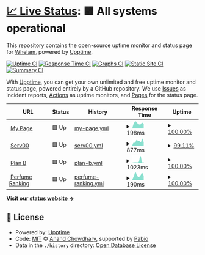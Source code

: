 # [📈 Live Status](https://whelamc.github.io/upptime): <!--live status--> **🟩 All systems operational**

This repository contains the open-source uptime monitor and status page for [Whelam](http://whelam.com), powered by [Upptime](https://github.com/upptime/upptime).

[![Uptime CI](https://github.com/whelamc/upptime/workflows/Uptime%20CI/badge.svg)](https://github.com/whelamc/upptime/actions?query=workflow%3A%22Uptime+CI%22)
[![Response Time CI](https://github.com/whelamc/upptime/workflows/Response%20Time%20CI/badge.svg)](https://github.com/whelamc/upptime/actions?query=workflow%3A%22Response+Time+CI%22)
[![Graphs CI](https://github.com/whelamc/upptime/workflows/Graphs%20CI/badge.svg)](https://github.com/whelamc/upptime/actions?query=workflow%3A%22Graphs+CI%22)
[![Static Site CI](https://github.com/whelamc/upptime/workflows/Static%20Site%20CI/badge.svg)](https://github.com/whelamc/upptime/actions?query=workflow%3A%22Static+Site+CI%22)
[![Summary CI](https://github.com/whelamc/upptime/workflows/Summary%20CI/badge.svg)](https://github.com/whelamc/upptime/actions?query=workflow%3A%22Summary+CI%22)

With [Upptime](https://upptime.js.org), you can get your own unlimited and free uptime monitor and status page, powered entirely by a GitHub repository. We use [Issues](https://github.com/whelamc/upptime/issues) as incident reports, [Actions](https://github.com/whelamc/upptime/actions) as uptime monitors, and [Pages](https://whelamc.github.io/upptime) for the status page.

<!--start: status pages-->
<!-- This summary is generated by Upptime (https://github.com/upptime/upptime) -->
<!-- Do not edit this manually, your changes will be overwritten -->
<!-- prettier-ignore -->
| URL | Status | History | Response Time | Uptime |
| --- | ------ | ------- | ------------- | ------ |
| <img alt="" src="https://icons.duckduckgo.com/ip3/www.whelam.com.ico" height="13"> [My Page](https://www.whelam.com) | 🟩 Up | [my-page.yml](https://github.com/whelamc/upptime/commits/HEAD/history/my-page.yml) | <details><summary><img alt="Response time graph" src="./graphs/my-page/response-time-week.png" height="20"> 198ms</summary><br><a href="https://whelamc.github.io/upptime/history/my-page"><img alt="Response time 189" src="https://img.shields.io/endpoint?url=https%3A%2F%2Fraw.githubusercontent.com%2Fwhelamc%2Fupptime%2FHEAD%2Fapi%2Fmy-page%2Fresponse-time.json"></a><br><a href="https://whelamc.github.io/upptime/history/my-page"><img alt="24-hour response time 175" src="https://img.shields.io/endpoint?url=https%3A%2F%2Fraw.githubusercontent.com%2Fwhelamc%2Fupptime%2FHEAD%2Fapi%2Fmy-page%2Fresponse-time-day.json"></a><br><a href="https://whelamc.github.io/upptime/history/my-page"><img alt="7-day response time 198" src="https://img.shields.io/endpoint?url=https%3A%2F%2Fraw.githubusercontent.com%2Fwhelamc%2Fupptime%2FHEAD%2Fapi%2Fmy-page%2Fresponse-time-week.json"></a><br><a href="https://whelamc.github.io/upptime/history/my-page"><img alt="30-day response time 189" src="https://img.shields.io/endpoint?url=https%3A%2F%2Fraw.githubusercontent.com%2Fwhelamc%2Fupptime%2FHEAD%2Fapi%2Fmy-page%2Fresponse-time-month.json"></a><br><a href="https://whelamc.github.io/upptime/history/my-page"><img alt="1-year response time 189" src="https://img.shields.io/endpoint?url=https%3A%2F%2Fraw.githubusercontent.com%2Fwhelamc%2Fupptime%2FHEAD%2Fapi%2Fmy-page%2Fresponse-time-year.json"></a></details> | <details><summary><a href="https://whelamc.github.io/upptime/history/my-page">100.00%</a></summary><a href="https://whelamc.github.io/upptime/history/my-page"><img alt="All-time uptime 100.00%" src="https://img.shields.io/endpoint?url=https%3A%2F%2Fraw.githubusercontent.com%2Fwhelamc%2Fupptime%2FHEAD%2Fapi%2Fmy-page%2Fuptime.json"></a><br><a href="https://whelamc.github.io/upptime/history/my-page"><img alt="24-hour uptime 100.00%" src="https://img.shields.io/endpoint?url=https%3A%2F%2Fraw.githubusercontent.com%2Fwhelamc%2Fupptime%2FHEAD%2Fapi%2Fmy-page%2Fuptime-day.json"></a><br><a href="https://whelamc.github.io/upptime/history/my-page"><img alt="7-day uptime 100.00%" src="https://img.shields.io/endpoint?url=https%3A%2F%2Fraw.githubusercontent.com%2Fwhelamc%2Fupptime%2FHEAD%2Fapi%2Fmy-page%2Fuptime-week.json"></a><br><a href="https://whelamc.github.io/upptime/history/my-page"><img alt="30-day uptime 100.00%" src="https://img.shields.io/endpoint?url=https%3A%2F%2Fraw.githubusercontent.com%2Fwhelamc%2Fupptime%2FHEAD%2Fapi%2Fmy-page%2Fuptime-month.json"></a><br><a href="https://whelamc.github.io/upptime/history/my-page"><img alt="1-year uptime 100.00%" src="https://img.shields.io/endpoint?url=https%3A%2F%2Fraw.githubusercontent.com%2Fwhelamc%2Fupptime%2FHEAD%2Fapi%2Fmy-page%2Fuptime-year.json"></a></details>
| <img alt="" src="https://icons.duckduckgo.com/ip3/guangdouzi.serv00.net.ico" height="13"> [Serv00](https://guangdouzi.serv00.net) | 🟩 Up | [serv00.yml](https://github.com/whelamc/upptime/commits/HEAD/history/serv00.yml) | <details><summary><img alt="Response time graph" src="./graphs/serv00/response-time-week.png" height="20"> 877ms</summary><br><a href="https://whelamc.github.io/upptime/history/serv00"><img alt="Response time 1904" src="https://img.shields.io/endpoint?url=https%3A%2F%2Fraw.githubusercontent.com%2Fwhelamc%2Fupptime%2FHEAD%2Fapi%2Fserv00%2Fresponse-time.json"></a><br><a href="https://whelamc.github.io/upptime/history/serv00"><img alt="24-hour response time 1030" src="https://img.shields.io/endpoint?url=https%3A%2F%2Fraw.githubusercontent.com%2Fwhelamc%2Fupptime%2FHEAD%2Fapi%2Fserv00%2Fresponse-time-day.json"></a><br><a href="https://whelamc.github.io/upptime/history/serv00"><img alt="7-day response time 877" src="https://img.shields.io/endpoint?url=https%3A%2F%2Fraw.githubusercontent.com%2Fwhelamc%2Fupptime%2FHEAD%2Fapi%2Fserv00%2Fresponse-time-week.json"></a><br><a href="https://whelamc.github.io/upptime/history/serv00"><img alt="30-day response time 2066" src="https://img.shields.io/endpoint?url=https%3A%2F%2Fraw.githubusercontent.com%2Fwhelamc%2Fupptime%2FHEAD%2Fapi%2Fserv00%2Fresponse-time-month.json"></a><br><a href="https://whelamc.github.io/upptime/history/serv00"><img alt="1-year response time 1904" src="https://img.shields.io/endpoint?url=https%3A%2F%2Fraw.githubusercontent.com%2Fwhelamc%2Fupptime%2FHEAD%2Fapi%2Fserv00%2Fresponse-time-year.json"></a></details> | <details><summary><a href="https://whelamc.github.io/upptime/history/serv00">99.11%</a></summary><a href="https://whelamc.github.io/upptime/history/serv00"><img alt="All-time uptime 99.57%" src="https://img.shields.io/endpoint?url=https%3A%2F%2Fraw.githubusercontent.com%2Fwhelamc%2Fupptime%2FHEAD%2Fapi%2Fserv00%2Fuptime.json"></a><br><a href="https://whelamc.github.io/upptime/history/serv00"><img alt="24-hour uptime 93.74%" src="https://img.shields.io/endpoint?url=https%3A%2F%2Fraw.githubusercontent.com%2Fwhelamc%2Fupptime%2FHEAD%2Fapi%2Fserv00%2Fuptime-day.json"></a><br><a href="https://whelamc.github.io/upptime/history/serv00"><img alt="7-day uptime 99.11%" src="https://img.shields.io/endpoint?url=https%3A%2F%2Fraw.githubusercontent.com%2Fwhelamc%2Fupptime%2FHEAD%2Fapi%2Fserv00%2Fuptime-week.json"></a><br><a href="https://whelamc.github.io/upptime/history/serv00"><img alt="30-day uptime 99.54%" src="https://img.shields.io/endpoint?url=https%3A%2F%2Fraw.githubusercontent.com%2Fwhelamc%2Fupptime%2FHEAD%2Fapi%2Fserv00%2Fuptime-month.json"></a><br><a href="https://whelamc.github.io/upptime/history/serv00"><img alt="1-year uptime 99.57%" src="https://img.shields.io/endpoint?url=https%3A%2F%2Fraw.githubusercontent.com%2Fwhelamc%2Fupptime%2FHEAD%2Fapi%2Fserv00%2Fuptime-year.json"></a></details>
| <img alt="" src="https://icons.duckduckgo.com/ip3/webchoi.eu.org.ico" height="13"> [Plan B](https://webchoi.eu.org) | 🟩 Up | [plan-b.yml](https://github.com/whelamc/upptime/commits/HEAD/history/plan-b.yml) | <details><summary><img alt="Response time graph" src="./graphs/plan-b/response-time-week.png" height="20"> 1023ms</summary><br><a href="https://whelamc.github.io/upptime/history/plan-b"><img alt="Response time 684" src="https://img.shields.io/endpoint?url=https%3A%2F%2Fraw.githubusercontent.com%2Fwhelamc%2Fupptime%2FHEAD%2Fapi%2Fplan-b%2Fresponse-time.json"></a><br><a href="https://whelamc.github.io/upptime/history/plan-b"><img alt="24-hour response time 242" src="https://img.shields.io/endpoint?url=https%3A%2F%2Fraw.githubusercontent.com%2Fwhelamc%2Fupptime%2FHEAD%2Fapi%2Fplan-b%2Fresponse-time-day.json"></a><br><a href="https://whelamc.github.io/upptime/history/plan-b"><img alt="7-day response time 1023" src="https://img.shields.io/endpoint?url=https%3A%2F%2Fraw.githubusercontent.com%2Fwhelamc%2Fupptime%2FHEAD%2Fapi%2Fplan-b%2Fresponse-time-week.json"></a><br><a href="https://whelamc.github.io/upptime/history/plan-b"><img alt="30-day response time 719" src="https://img.shields.io/endpoint?url=https%3A%2F%2Fraw.githubusercontent.com%2Fwhelamc%2Fupptime%2FHEAD%2Fapi%2Fplan-b%2Fresponse-time-month.json"></a><br><a href="https://whelamc.github.io/upptime/history/plan-b"><img alt="1-year response time 684" src="https://img.shields.io/endpoint?url=https%3A%2F%2Fraw.githubusercontent.com%2Fwhelamc%2Fupptime%2FHEAD%2Fapi%2Fplan-b%2Fresponse-time-year.json"></a></details> | <details><summary><a href="https://whelamc.github.io/upptime/history/plan-b">100.00%</a></summary><a href="https://whelamc.github.io/upptime/history/plan-b"><img alt="All-time uptime 100.00%" src="https://img.shields.io/endpoint?url=https%3A%2F%2Fraw.githubusercontent.com%2Fwhelamc%2Fupptime%2FHEAD%2Fapi%2Fplan-b%2Fuptime.json"></a><br><a href="https://whelamc.github.io/upptime/history/plan-b"><img alt="24-hour uptime 100.00%" src="https://img.shields.io/endpoint?url=https%3A%2F%2Fraw.githubusercontent.com%2Fwhelamc%2Fupptime%2FHEAD%2Fapi%2Fplan-b%2Fuptime-day.json"></a><br><a href="https://whelamc.github.io/upptime/history/plan-b"><img alt="7-day uptime 100.00%" src="https://img.shields.io/endpoint?url=https%3A%2F%2Fraw.githubusercontent.com%2Fwhelamc%2Fupptime%2FHEAD%2Fapi%2Fplan-b%2Fuptime-week.json"></a><br><a href="https://whelamc.github.io/upptime/history/plan-b"><img alt="30-day uptime 100.00%" src="https://img.shields.io/endpoint?url=https%3A%2F%2Fraw.githubusercontent.com%2Fwhelamc%2Fupptime%2FHEAD%2Fapi%2Fplan-b%2Fuptime-month.json"></a><br><a href="https://whelamc.github.io/upptime/history/plan-b"><img alt="1-year uptime 100.00%" src="https://img.shields.io/endpoint?url=https%3A%2F%2Fraw.githubusercontent.com%2Fwhelamc%2Fupptime%2FHEAD%2Fapi%2Fplan-b%2Fuptime-year.json"></a></details>
| <img alt="" src="https://icons.duckduckgo.com/ip3/perfume.whelam.com.ico" height="13"> [Perfume Ranking](https://perfume.whelam.com) | 🟩 Up | [perfume-ranking.yml](https://github.com/whelamc/upptime/commits/HEAD/history/perfume-ranking.yml) | <details><summary><img alt="Response time graph" src="./graphs/perfume-ranking/response-time-week.png" height="20"> 190ms</summary><br><a href="https://whelamc.github.io/upptime/history/perfume-ranking"><img alt="Response time 190" src="https://img.shields.io/endpoint?url=https%3A%2F%2Fraw.githubusercontent.com%2Fwhelamc%2Fupptime%2FHEAD%2Fapi%2Fperfume-ranking%2Fresponse-time.json"></a><br><a href="https://whelamc.github.io/upptime/history/perfume-ranking"><img alt="24-hour response time 158" src="https://img.shields.io/endpoint?url=https%3A%2F%2Fraw.githubusercontent.com%2Fwhelamc%2Fupptime%2FHEAD%2Fapi%2Fperfume-ranking%2Fresponse-time-day.json"></a><br><a href="https://whelamc.github.io/upptime/history/perfume-ranking"><img alt="7-day response time 190" src="https://img.shields.io/endpoint?url=https%3A%2F%2Fraw.githubusercontent.com%2Fwhelamc%2Fupptime%2FHEAD%2Fapi%2Fperfume-ranking%2Fresponse-time-week.json"></a><br><a href="https://whelamc.github.io/upptime/history/perfume-ranking"><img alt="30-day response time 184" src="https://img.shields.io/endpoint?url=https%3A%2F%2Fraw.githubusercontent.com%2Fwhelamc%2Fupptime%2FHEAD%2Fapi%2Fperfume-ranking%2Fresponse-time-month.json"></a><br><a href="https://whelamc.github.io/upptime/history/perfume-ranking"><img alt="1-year response time 190" src="https://img.shields.io/endpoint?url=https%3A%2F%2Fraw.githubusercontent.com%2Fwhelamc%2Fupptime%2FHEAD%2Fapi%2Fperfume-ranking%2Fresponse-time-year.json"></a></details> | <details><summary><a href="https://whelamc.github.io/upptime/history/perfume-ranking">100.00%</a></summary><a href="https://whelamc.github.io/upptime/history/perfume-ranking"><img alt="All-time uptime 100.00%" src="https://img.shields.io/endpoint?url=https%3A%2F%2Fraw.githubusercontent.com%2Fwhelamc%2Fupptime%2FHEAD%2Fapi%2Fperfume-ranking%2Fuptime.json"></a><br><a href="https://whelamc.github.io/upptime/history/perfume-ranking"><img alt="24-hour uptime 100.00%" src="https://img.shields.io/endpoint?url=https%3A%2F%2Fraw.githubusercontent.com%2Fwhelamc%2Fupptime%2FHEAD%2Fapi%2Fperfume-ranking%2Fuptime-day.json"></a><br><a href="https://whelamc.github.io/upptime/history/perfume-ranking"><img alt="7-day uptime 100.00%" src="https://img.shields.io/endpoint?url=https%3A%2F%2Fraw.githubusercontent.com%2Fwhelamc%2Fupptime%2FHEAD%2Fapi%2Fperfume-ranking%2Fuptime-week.json"></a><br><a href="https://whelamc.github.io/upptime/history/perfume-ranking"><img alt="30-day uptime 100.00%" src="https://img.shields.io/endpoint?url=https%3A%2F%2Fraw.githubusercontent.com%2Fwhelamc%2Fupptime%2FHEAD%2Fapi%2Fperfume-ranking%2Fuptime-month.json"></a><br><a href="https://whelamc.github.io/upptime/history/perfume-ranking"><img alt="1-year uptime 100.00%" src="https://img.shields.io/endpoint?url=https%3A%2F%2Fraw.githubusercontent.com%2Fwhelamc%2Fupptime%2FHEAD%2Fapi%2Fperfume-ranking%2Fuptime-year.json"></a></details>

<!--end: status pages-->

[**Visit our status website →**](https://whelamc.github.io/upptime)

## 📄 License

- Powered by: [Upptime](https://github.com/upptime/upptime)
- Code: [MIT](./LICENSE) © [Anand Chowdhary](https://anandchowdhary.com), supported by [Pabio](https://pabio.com)
- Data in the `./history` directory: [Open Database License](https://opendatacommons.org/licenses/odbl/1-0/)

